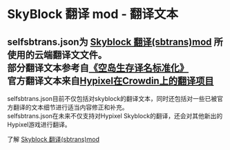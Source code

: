 # SkyBlock 翻译 mod - 翻译文本

selfsbtrans.json为 [Skyblock 翻译(sbtrans)mod](https://github.com/wysb233/sbtrans) 所使用的云端翻译文文件。  
部分翻译文本参考自[《空岛生存译名标准化》](https://docs.qq.com/sheet/DYWJ1bUlwdFNJY0VG?c=A1A0A0)    
官方翻译文本来自[Hypixel在Crowdin上的翻译项目](https://crowdin.com/translate/hypixel/286/en-zhcn)
-
selfsbtrans.json目前不仅包括对skyblock的翻译文本，同时还包括对一些已被官方翻译的文本细节进行适当内容修正和补充。  
selfsbtrans.json在未来不仅支持对Hypixel Skyblock的翻译，还会对其他新出的Hypixel游戏进行翻译。  

了解 [Skyblock 翻译(sbtrans)mod](https://github.com/wysb233/sbtrans)
